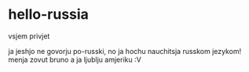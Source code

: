 # hello-russia

vsjem privjet

ja jeshjo ne govorju po-russki, no ja hochu nauchitsja russkom jezykom! menja zovut bruno a ja ljublju amjeriku :V
